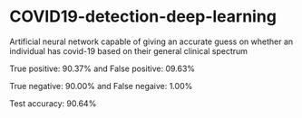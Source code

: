 # COVID19-detection-deep-learning
Artificial neural network capable of giving an accurate guess on whether an individual has covid-19 based on their general clinical spectrum

True positive: 90.37% and False positive: 09.63%

True negative: 90.00% and False negaive: 1.00%

Test accuracy: 90.64%
